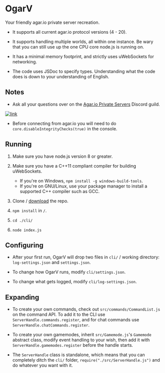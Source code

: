 # OgarV

Your friendly agar.io private server recreation.

- It supports all current agar.io protocol versions (4 - 20).

- It supports handling multiple worlds, all within one instance. Be wary that you can still use up the one CPU core node.js is running on.

- It has a minimal memory footprint, and strictly uses uWebSockets for networking.

- The code uses JSDoc to specify types. Understanding what the code does is down to your understanding of English.

## Notes

- Ask all your questions over on the [Agar.io Private Servers](https://discord.gg/66X2ESb) Discord guild.

[![link](https://discordapp.com/api/guilds/407210435721560065/embed.png?style=banner2)](https://discord.gg/66X2ESb)

- Before connecting from agar.io you will need to do `core.disableIntegrityChecks(true)` in the console.

## Running

1. Make sure you have node.js version 8 or greater.

2. Make sure you have a C++11 compliant compiler for building uWebSockets.

    - If you're on Windows, `npm install -g windows-build-tools`.
    - If you're on GNU/Linux, use your package manager to install a supported C++ compiler such as GCC.

3. Clone / [download](https://github.com/Yukidaruma-dev/OgarV/releases/download/1.3.0/OgarV_v1.3.0.zip) the repo.

4. `npm install` in `/`.

5. `cd ./cli/`

6. `node index.js`

## Configuring

- After your first run, OgarV will drop two files in `cli/` / working directory: `log-settings.json` and `settings.json`.

- To change how OgarV runs, modify `cli/settings.json`.

- To change what gets logged, modify `cli/log-settings.json`.

## Expanding

- To create your own commands, check out `src/commands/CommandList.js` on the command API. To add it to the CLI use `ServerHandle.commands.register`, and for chat commands use `ServerHandle.chatCommands.register`.

- To create your own gamemodes, inherit `src/Gamemode.js`'s `Gamemode` abstract class, modify event handling to your wish, then add it with `ServerHandle.gamemodes.register` before the handle starts.

- The `ServerHandle` class is standalone, which means that you can completely ditch the `cli/` folder, `require("./src/ServerHandle.js")` and do whatever you want with it.
